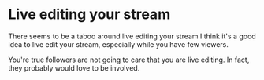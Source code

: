 # Live editing your stream

There seems to be a taboo around live editing your stream
I think it's a good idea to live edit your stream, especially while you have 
few viewers.

You're true followers are not going to care that you are live editing.
In fact, they probably would love to be involved.

